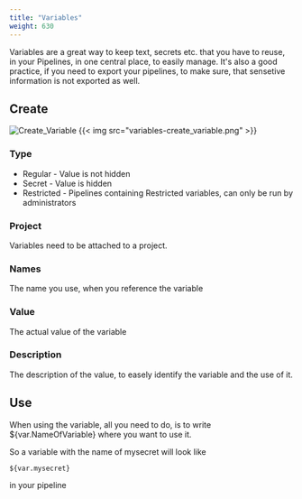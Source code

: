 ```yaml
---
title: "Variables"
weight: 630
---
```


Variables are a great way to keep text, secrets etc. that you have to reuse, in your Pipelines, in one central place, to easily manage. 
It's also a good practice, if you need to export your pipelines, to make sure, that sensetive information is not exported as well.

## Create
![Create_Variable](images/)
{{< img src="variables-create_variable.png" >}}
### Type
- Regular - Value is not hidden
- Secret - Value is hidden
- Restricted - Pipelines containing Restricted variables, can only be run by administrators

### Project
Variables need to be attached to a project.

### Names
The name you use, when you reference the variable

### Value
The actual value of the variable

### Description
The description of the value, to easely identify the variable and the use of it.

## Use

When using the variable, all you need to do, is to write ${var.NameOfVariable} where you want to use it.

So a variable with the name of mysecret will look like 
```
${var.mysecret}
```
 in your pipeline
